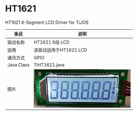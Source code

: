 # HT1621

HT1621 6-Segment LCD Driver for TiJOS


| 条目         | 说明                          |
| ---------- | --------------------------- |
| 驱动名称       | HT1621 6段 LCD               |
| 适用         | 该驱动适用于HT1621 LCD  |
| 通讯方式       |GPIO                         |
| Java Class | TiHT1621.java               |
| 图片         | ![ht1621](./img/ht1621.png) |